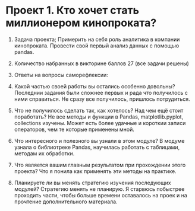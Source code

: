 # Проект 1. Кто хочет стать миллионером кинопроката?
1. Задача проекта;
Примерить на себя роль аналитика в компании кинопроката.
Провести свой первый анализ данных с помощью pandas.

2. Количество набранных в викторине баллов 27 (все задачи решены)

3. Ответы на вопросы саморефлексии:

1. Какой частью своей работы вы остались особенно довольны?
    Последнии задания были сложнее первых и рада что получилось с ними справиться.
    Не сразу все получилось, пришлось потрудиться.
2. Что не получилось сделать так, как хотелось? Над чем ещё стоит поработать?
    Не все методы и функции в Pandas, matplotlib.pyplot, collections изучены. 
    Может есть более удачные и короткии записи операторов, чем те которые применены мной.
3. Что интересного и полезного вы узнали в этом модуле?
    В модуме узнала о библиотреке Pandas, научилась работать с таблицами, методам их обработки.
4. Что является вашим главным результатом при прохождении этого проекта?
    Что я понила как применять эти методы на практике.
5. Планируете ли вы менять стратегию изучения последующих модулей?
    Стратегию менять не планирую. Я старвюсь побыстрее проходить части, чтобы больше времени
    оставалось на проек и на прочтение дополнительного материала.
